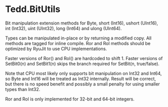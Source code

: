 # Tedd.BitUtils
Bit manipulation extension methods for Byte, short (Int16), ushort (UInt16), int (Int32), uint (UInt32), long (Int64) and ulong (UInt64).

Types can be manipulated in-place or by returning a modified copy. All methods are tagged for inline compile. Ror and Rol methods should be optimized by RyuJit to use CPU implementations.

Faster versions of Ror() and Rol() are hardcoded to shift 1.
Faster versions of SetBit0(n) and SetBit1(n) skips the branch required for SetBit(n, true/false).

Note that CPU most likely only supports bit manipulation on Int32 and Int64, so Byte and Int16 will be treated as Int32 internally. Result will be correct, but there is no speed benefit and possibly a small penalty for using smaller types than Int32.

Ror and Rol is only implemented for 32-bit and 64-bit integers.
